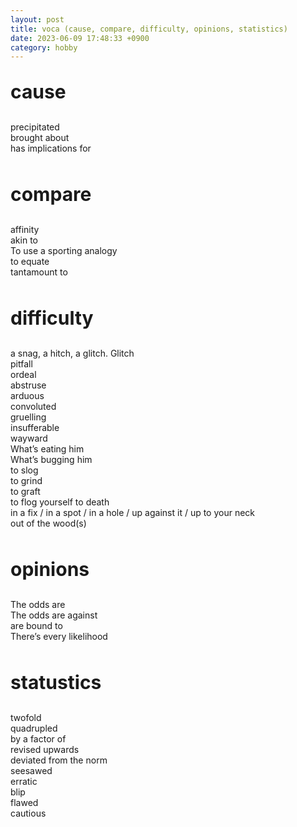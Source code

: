 ```yaml
---
layout: post
title: voca (cause, compare, difficulty, opinions, statistics)
date: 2023-06-09 17:48:33 +0900
category: hobby
---
```

<p style="font-size:30px;"><b> cause </b></p>
precipitated
<br/>
brought about
<br/>
has implications for

<br/>
<br/>
<p style="font-size:30px;"><b> compare </b></p>
affinity
<br/>
akin to
<br/>
To use a sporting analogy
<br/>
to equate 
<br/>
tantamount to

<br/>
<br/>
<p style="font-size:30px;"><b> difficulty </b></p>
a snag, a hitch, a glitch. Glitch
<br/>
pitfall
<br/>
ordeal
<br/>
abstruse
<br/>
arduous
<br/>
convoluted
<br/>
gruelling
<br/>
insufferable
<br/>
wayward
<br/>
What’s eating him
<br/>
What’s bugging him
<br/>
to slog
<br/>
to grind
<br/>
to graft
<br/>
to flog yourself to death
<br/>
in a fix / in a spot / in a hole / up against it / up to your neck
<br/>
out of the wood(s)
<br/>
<br/>
<p style="font-size:30px;"><b> opinions </b></p>
The odds are
<br/>
The odds are against
<br/>
are bound to
<br/>
There’s every likelihood
<br/>
<br/>
<p style="font-size:30px;"><b> statustics </b></p>
twofold
<br/>
quadrupled
<br/>
by a factor of
<br/>
revised upwards
<br/>
deviated from the norm
<br/>
seesawed
<br/>
erratic
<br/>
blip
<br/>
flawed
<br/>
cautious